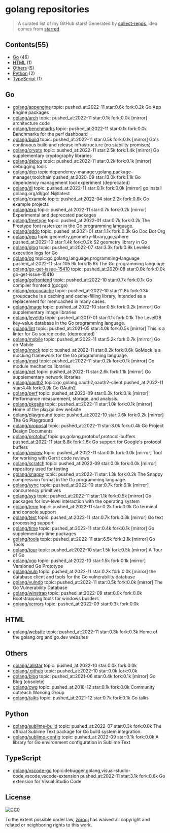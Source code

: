 # golang repositories


> A curated list of my GitHub stars!  Generated by [collect-repos](https://github.com/zoroqi/collect-repos), idea comes from [starred](https://github.com/maguowei/starred)  


## Contents(55)

- [Go](#go) (46)
- [HTML](#html) (1)
- [Others](#others) (5)
- [Python](#python) (2)
- [TypeScript](#typescript) (1)

## Go

- [golang/appengine](https://github.com/golang/appengine) topic: pushed_at:2022-11 star:0.6k fork:0.2k Go App Engine packages
- [golang/arch](https://github.com/golang/arch) topic: pushed_at:2022-11 star:0.1k fork:0.0k [mirror] architecture code
- [golang/benchmarks](https://github.com/golang/benchmarks) topic: pushed_at:2022-11 star:0.1k fork:0.0k Benchmarks for the perf dashboard
- [golang/build](https://github.com/golang/build) topic: pushed_at:2022-11 star:0.5k fork:0.1k [mirror] Go's continuous build and release infrastructure (no stability promises)
- [golang/crypto](https://github.com/golang/crypto) topic: pushed_at:2022-11 star:2.5k fork:1.4k [mirror] Go supplementary cryptography libraries
- [golang/debug](https://github.com/golang/debug) topic: pushed_at:2022-11 star:0.2k fork:0.1k [mirror] debugging tools
- [golang/dep](https://github.com/golang/dep) topic:dependency-manager,golang,package-manager,toolchain pushed_at:2020-09 star:13.0k fork:1.1k Go dependency management tool experiment (deprecated)
- [golang/dl](https://github.com/golang/dl) topic: pushed_at:2022-11 star:0.1k fork:0.0k [mirror] go install golang.org/dl/go1.N@latest
- [golang/example](https://github.com/golang/example) topic: pushed_at:2022-04 star:2.2k fork:0.8k Go example projects
- [golang/exp](https://github.com/golang/exp) topic: pushed_at:2022-11 star:0.7k fork:0.2k [mirror] Experimental and deprecated packages
- [golang/freetype](https://github.com/golang/freetype) topic: pushed_at:2022-01 star:0.7k fork:0.2k The Freetype font rasterizer in the Go programming language.
- [golang/gddo](https://github.com/golang/gddo) topic: pushed_at:2021-01 star:1.1k fork:0.3k Go Doc Dot Org
- [golang/geo](https://github.com/golang/geo) topic:geometry,geometry-library,go,sphere pushed_at:2022-10 star:1.4k fork:0.2k S2 geometry library in Go
- [golang/glog](https://github.com/golang/glog) topic: pushed_at:2022-07 star:3.3k fork:0.9k Leveled execution logs for Go
- [golang/go](https://github.com/golang/go) topic:go,golang,language,programming-language pushed_at:2022-11 star:105.9k fork:15.6k The Go programming language
- [golang/go-get-issue-15410](https://github.com/golang/go-get-issue-15410) topic: pushed_at:2020-08 star:0.0k fork:0.0k go-get-issue-15410
- [golang/gofrontend](https://github.com/golang/gofrontend) topic: pushed_at:2022-10 star:0.7k fork:0.1k Go compiler frontend (gccgo)
- [golang/groupcache](https://github.com/golang/groupcache) topic: pushed_at:2022-10 star:11.8k fork:1.3k groupcache is a caching and cache-filling library, intended as a replacement for memcached in many cases.
- [golang/image](https://github.com/golang/image) topic: pushed_at:2022-10 star:0.5k fork:0.2k [mirror] Go supplementary image libraries
- [golang/leveldb](https://github.com/golang/leveldb) topic: pushed_at:2017-01 star:1.1k fork:0.1k The LevelDB key-value database in the Go programming language.
- [golang/lint](https://github.com/golang/lint) topic: pushed_at:2021-05 star:4.0k fork:0.5k [mirror] This is a linter for Go source code. (deprecated)
- [golang/mobile](https://github.com/golang/mobile) topic: pushed_at:2022-11 star:5.2k fork:0.7k [mirror] Go on Mobile
- [golang/mock](https://github.com/golang/mock) topic: pushed_at:2022-11 star:8.2k fork:0.6k GoMock is a mocking framework for the Go programming language.
- [golang/mod](https://github.com/golang/mod) topic: pushed_at:2022-11 star:0.2k fork:0.1k [mirror] Go module mechanics libraries
- [golang/net](https://github.com/golang/net) topic: pushed_at:2022-11 star:2.6k fork:1.1k [mirror] Go supplementary network libraries
- [golang/oauth2](https://github.com/golang/oauth2) topic:go,golang,oauth2,oauth2-client pushed_at:2022-11 star:4.4k fork:0.9k Go OAuth2
- [golang/perf](https://github.com/golang/perf) topic: pushed_at:2022-09 star:0.3k fork:0.1k [mirror] Performance measurement, storage, and analysis.
- [golang/pkgsite](https://github.com/golang/pkgsite) topic: pushed_at:2022-11 star:1.0k fork:0.1k [mirror] Home of the pkg.go.dev website
- [golang/playground](https://github.com/golang/playground) topic: pushed_at:2022-10 star:0.6k fork:0.2k [mirror] The Go Playground
- [golang/proposal](https://github.com/golang/proposal) topic: pushed_at:2022-11 star:3.0k fork:0.4k Go Project Design Documents
- [golang/protobuf](https://github.com/golang/protobuf) topic:go,golang,protobuf,protocol-buffers pushed_at:2022-11 star:8.8k fork:1.6k Go support for Google's protocol buffers
- [golang/review](https://github.com/golang/review) topic: pushed_at:2022-11 star:0.1k fork:0.0k [mirror] Tool for working with Gerrit code reviews
- [golang/scratch](https://github.com/golang/scratch) topic: pushed_at:2022-09 star:0.0k fork:0.0k [mirror] repository used for testing
- [golang/snappy](https://github.com/golang/snappy) topic: pushed_at:2022-11 star:1.3k fork:0.2k The Snappy compression format in the Go programming language.
- [golang/sync](https://github.com/golang/sync) topic: pushed_at:2022-10 star:0.7k fork:0.1k [mirror] concurrency primitives
- [golang/sys](https://github.com/golang/sys) topic: pushed_at:2022-11 star:1.1k fork:0.5k [mirror] Go packages for low-level interaction with the operating system
- [golang/term](https://github.com/golang/term) topic: pushed_at:2022-11 star:0.2k fork:0.0k Go terminal and console support
- [golang/text](https://github.com/golang/text) topic: pushed_at:2022-11 star:0.7k fork:0.3k [mirror] Go text processing support
- [golang/time](https://github.com/golang/time) topic: pushed_at:2022-11 star:0.4k fork:0.1k [mirror] Go supplementary time packages
- [golang/tools](https://github.com/golang/tools) topic: pushed_at:2022-11 star:6.5k fork:2.1k [mirror] Go Tools
- [golang/tour](https://github.com/golang/tour) topic: pushed_at:2022-10 star:1.5k fork:0.5k [mirror] A Tour of Go
- [golang/vgo](https://github.com/golang/vgo) topic: pushed_at:2022-10 star:1.5k fork:0.1k [mirror] Versioned Go Prototype
- [golang/vuln](https://github.com/golang/vuln) topic: pushed_at:2022-11 star:0.2k fork:0.0k [mirror] the database client and tools for the Go vulnerability database
- [golang/vulndb](https://github.com/golang/vulndb) topic: pushed_at:2022-11 star:0.5k fork:0.0k [mirror] The Go Vulnerability Database
- [golang/winstrap](https://github.com/golang/winstrap) topic: pushed_at:2022-09 star:0.0k fork:0.0k Bootstrapping tools for windows builders
- [golang/xerrors](https://github.com/golang/xerrors) topic: pushed_at:2022-09 star:0.3k fork:0.0k 

## HTML

- [golang/website](https://github.com/golang/website) topic: pushed_at:2022-11 star:0.3k fork:0.3k Home of the golang.org and go.dev websites

## Others

- [golang/.allstar](https://github.com/golang/.allstar) topic: pushed_at:2022-10 star:0.0k fork:0.0k 
- [golang/.github](https://github.com/golang/.github) topic: pushed_at:2022-10 star:0.0k fork:0.0k 
- [golang/blog](https://github.com/golang/blog) topic: pushed_at:2021-06 star:0.4k fork:0.1k [mirror] Go Blog (obsolete)
- [golang/cwg](https://github.com/golang/cwg) topic: pushed_at:2018-12 star:0.1k fork:0.0k Community outreach Working Group
- [golang/talks](https://github.com/golang/talks) topic: pushed_at:2021-12 star:0.7k fork:0.1k Go talks

## Python

- [golang/sublime-build](https://github.com/golang/sublime-build) topic: pushed_at:2022-07 star:0.3k fork:0.0k The official Sublime Text package for Go build system integration.
- [golang/sublime-config](https://github.com/golang/sublime-config) topic: pushed_at:2022-09 star:0.1k fork:0.0k A library for Go environment configuration in Sublime Text

## TypeScript

- [golang/vscode-go](https://github.com/golang/vscode-go) topic:debugger,golang,visual-studio-code,vscode,vscode-extension pushed_at:2022-11 star:3.1k fork:0.6k Go extension for Visual Studio Code


## License

[![CC0](http://mirrors.creativecommons.org/presskit/buttons/88x31/svg/cc-zero.svg)](https://creativecommons.org/publicdomain/zero/1.0/)

To the extent possible under law, [zoroqi](https://github.com/zoroqi) has waived all copyright and related or neighboring rights to this work.
